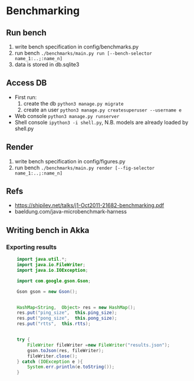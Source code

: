 # Benchmarking

## Run bench

1. write bench specification in config/benchmarks.py
2. run bench ```./benchmarks/main.py run [--bench-selector name_1:..;:name_n]```
3. data is stored in db.sqlite3

## Access DB

* First run:
    1. create the db ``python3 manage.py migrate``
    1. create an user ``python3 manage.py createsuperuser --username e``
* Web console
    ``python3 manage.py runserver``
* Shell console
    ``ipython3 -i shell.py``, N.B. models are already loaded by shell.py

## Render

1. write bench specification in config/figures.py
2. run bench ```./benchmarks/main.py render [--fig-selector name_1:..;:name_n]```

## Refs

* https://shipilev.net/talks/j1-Oct2011-21682-benchmarking.pdf
* baeldung.com/java-microbenchmark-harness

## Writing bench in Akka

### Exporting results

```java
    import java.util.*;
    import java.io.FileWriter;
    import java.io.IOException;

    import com.google.gson.Gson;

    Gson gson = new Gson();


    HashMap<String,  Object> res = new HashMap();
    res.put("ping_size",  this.ping_size);
    res.put("pong_size",  this.pong_size);
    res.put("rtts",  this.rtts);


    try {
        FileWriter fileWriter =new FileWriter("results.json"); 
        gson.toJson(res, fileWriter);
        fileWriter.close();
    } catch (IOException e ){
        System.err.println(e.toString());
    }
```